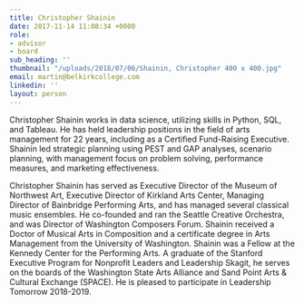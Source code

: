 ```yaml
---
title: Christopher Shainin
date: 2017-11-14 11:08:34 +0000
role:
- advisor
- board
sub_heading: ''
thumbnail: "/uploads/2018/07/06/Shainin, Christopher 400 x 400.jpg"
email: martin@belkirkcollege.com
linkedin: ''
layout: person
---
```

Christopher Shainin works in data science, utilizing skills in Python, SQL, and Tableau. He has held leadership positions in the field of arts management for 22 years, including as a Certified Fund-Raising Executive. Shainin led strategic planning using PEST and GAP analyses, scenario planning, with management focus on problem solving, performance measures, and marketing effectiveness.

Christopher Shainin has served as Executive Director of the Museum of Northwest Art, Executive Director of Kirkland Arts Center, Managing Director of Bainbridge Performing Arts, and has managed several classical music ensembles. He co-founded and ran the Seattle Creative Orchestra, and was Director of Washington Composers Forum. Shainin received a Doctor of Musical Arts in Composition and a certificate degree in Arts Management from the University of Washington. Shainin was a Fellow at the Kennedy Center for the Performing Arts. A graduate of the Stanford Executive Program for Nonprofit Leaders and Leadership Skagit, he serves on the boards of the Washington State Arts Alliance and Sand Point Arts & Cultural Exchange (SPACE). He is pleased to participate in Leadership Tomorrow 2018-2019. 